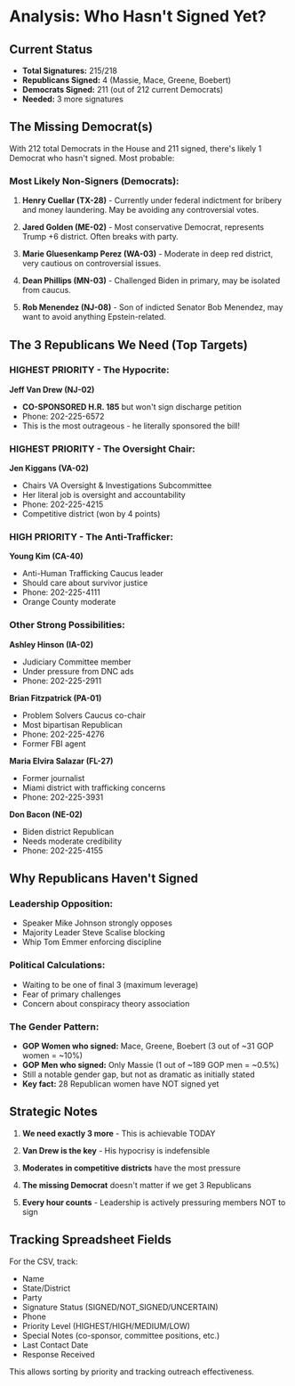 # Analysis: Who Hasn't Signed Yet?

## Current Status
- **Total Signatures:** 215/218
- **Republicans Signed:** 4 (Massie, Mace, Greene, Boebert)  
- **Democrats Signed:** 211 (out of 212 current Democrats)
- **Needed:** 3 more signatures

## The Missing Democrat(s)

With 212 total Democrats in the House and 211 signed, there's likely 1 Democrat who hasn't signed. Most probable:

### Most Likely Non-Signers (Democrats):
1. **Henry Cuellar (TX-28)** - Currently under federal indictment for bribery and money laundering. May be avoiding any controversial votes.

2. **Jared Golden (ME-02)** - Most conservative Democrat, represents Trump +6 district. Often breaks with party.

3. **Marie Gluesenkamp Perez (WA-03)** - Moderate in deep red district, very cautious on controversial issues.

4. **Dean Phillips (MN-03)** - Challenged Biden in primary, may be isolated from caucus.

5. **Rob Menendez (NJ-08)** - Son of indicted Senator Bob Menendez, may want to avoid anything Epstein-related.

## The 3 Republicans We Need (Top Targets)

### HIGHEST PRIORITY - The Hypocrite:
**Jeff Van Drew (NJ-02)**
- **CO-SPONSORED H.R. 185** but won't sign discharge petition
- Phone: 202-225-6572
- This is the most outrageous - he literally sponsored the bill!

### HIGHEST PRIORITY - The Oversight Chair:
**Jen Kiggans (VA-02)**  
- Chairs VA Oversight & Investigations Subcommittee
- Her literal job is oversight and accountability
- Phone: 202-225-4215
- Competitive district (won by 4 points)

### HIGH PRIORITY - The Anti-Trafficker:
**Young Kim (CA-40)**
- Anti-Human Trafficking Caucus leader
- Should care about survivor justice
- Phone: 202-225-4111
- Orange County moderate

### Other Strong Possibilities:

**Ashley Hinson (IA-02)**
- Judiciary Committee member
- Under pressure from DNC ads
- Phone: 202-225-2911

**Brian Fitzpatrick (PA-01)**  
- Problem Solvers Caucus co-chair
- Most bipartisan Republican
- Phone: 202-225-4276
- Former FBI agent

**Maria Elvira Salazar (FL-27)**
- Former journalist
- Miami district with trafficking concerns
- Phone: 202-225-3931

**Don Bacon (NE-02)**
- Biden district Republican
- Needs moderate credibility
- Phone: 202-225-4155

## Why Republicans Haven't Signed

### Leadership Opposition:
- Speaker Mike Johnson strongly opposes
- Majority Leader Steve Scalise blocking
- Whip Tom Emmer enforcing discipline

### Political Calculations:
- Waiting to be one of final 3 (maximum leverage)
- Fear of primary challenges
- Concern about conspiracy theory association

### The Gender Pattern:
- **GOP Women who signed:** Mace, Greene, Boebert (3 out of ~31 GOP women = ~10%)
- **GOP Men who signed:** Only Massie (1 out of ~189 GOP men = ~0.5%)
- Still a notable gender gap, but not as dramatic as initially stated
- **Key fact:** 28 Republican women have NOT signed yet

## Strategic Notes

1. **We need exactly 3 more** - This is achievable TODAY

2. **Van Drew is the key** - His hypocrisy is indefensible

3. **Moderates in competitive districts** have the most pressure

4. **The missing Democrat** doesn't matter if we get 3 Republicans

5. **Every hour counts** - Leadership is actively pressuring members NOT to sign

## Tracking Spreadsheet Fields

For the CSV, track:
- Name
- State/District  
- Party
- Signature Status (SIGNED/NOT_SIGNED/UNCERTAIN)
- Phone
- Priority Level (HIGHEST/HIGH/MEDIUM/LOW)
- Special Notes (co-sponsor, committee positions, etc.)
- Last Contact Date
- Response Received

This allows sorting by priority and tracking outreach effectiveness.